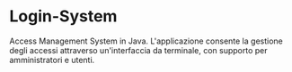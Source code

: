 # Login-System
Access Management System in Java. L'applicazione consente la gestione degli accessi attraverso un'interfaccia da terminale, con supporto per amministratori e utenti.
